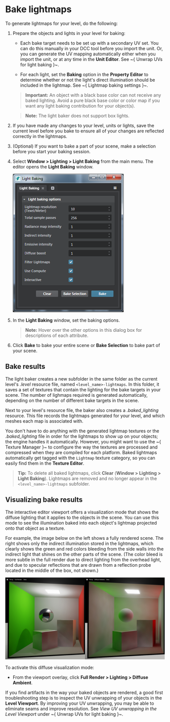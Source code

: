 # Bake lightmaps

To generate lightmaps for your level, do the following:

1.	Prepare the objects and lights in your level for baking:

	- Each bake target needs to be set up with a secondary UV set. You can do this manually in your DCC tool before you import the unit. Or, you can generate the UV mapping automatically either when you import the unit, or at any time in the **Unit Editor**. See ~{ Unwrap UVs for light baking }~.

	- For each light, set the **Baking** option in the **Property Editor** to determine whether or not the light's direct illumination should be included in the lightmap. See ~{ Lightmap baking settings }~.

	>**Important:** An object with a black base color can not receive any baked lighting. Avoid a pure black base color or color map if you want any light baking contribution for your object(s).

	>**Note:** The light baker does not support box lights.

1.	If you have made any changes to your level, units or lights, save the current level before you bake to ensure all of your changes are reflected correctly in the lightmaps.

1.	(Optional) If you want to bake a part of your scene, make a selection before you start your baking session.

1.	Select **Window > Lighting > Light Baking** from the main menu. The editor opens the **Light Baking** window.

	![Light baker settings](../../../images/bake_lightmaps_stingray.png)

1.	In the **Light Baking** window, set the baking options.

	> **Note:** Hover over the other options in this dialog box for descriptions of each attribute.

1.	Click **Bake** to bake your entire scene or **Bake Selection** to bake part of your scene.

## Bake results

The light baker creates a new subfolder in the same folder as the current level's *.level* resource file, named `<level_name>-lightmaps`. In this folder, it saves a set of textures that contain the lighting for the bake targets in your scene. The number of lighmaps required is generated automatically, depending on the number of different bake targets in the scene.

Next to your level's resource file, the baker also creates a *.baked_lighting* resource. This file records the lightmaps generated for your level, and which meshes each map is associated with.

You don't have to do anything with the generated lightmap textures or the *.baked_lighting* file in order for the lightmaps to show up on your objects; the engine handles it automatically. However, you might want to use the ~{ Texture Manager }~ to configure the way the textures are processed and compressed when they are compiled for each platform. Baked lightmaps automatically get tagged with the `Lightmap` texture category, so you can easily find them in the **Texture Editor**.

>**Tip:** To delete all baked lightmaps, click **Clear** (**Window > Lighting > Light Baking**). Lightmaps are removed and no longer appear in the `<level_name>-lightmaps` subfolder.

## Visualizing bake results

The interactive editor viewport offers a visualization mode that shows the diffuse lighting that it applies to the objects in the scene. You can use this mode to see the illumination baked into each object's lightmap projected onto that object as a texture.

For example, the image below on the left shows a fully rendered scene. The right shows only the indirect illumination stored in the lightmaps, which clearly shows the green and red colors bleeding from the side walls into the indirect light that shines on the other parts of the scene. (The color bleed is more subtle in the full render due to direct lighting from the overhead light, and due to specular reflections that are drawn from a reflection probe located in the middle of the box, not shown.)

![Visualizing bake results](../../../images/baked_light_visualization.jpg)

To activate this diffuse visualization mode:

-	From the viewport overlay, click **Full Render > Lighting > Diffuse Ambient**.

If you find artifacts in the way your baked objects are rendered, a good first troubleshooting step is to inspect the UV unwrapping of your objects in the **Level Viewport**. By improving your UV unwrapping, you may be able to eliminate seams and improve resolution. See *View UV unwrapping in the Level Viewport* under ~{ Unwrap UVs for light baking }~.
